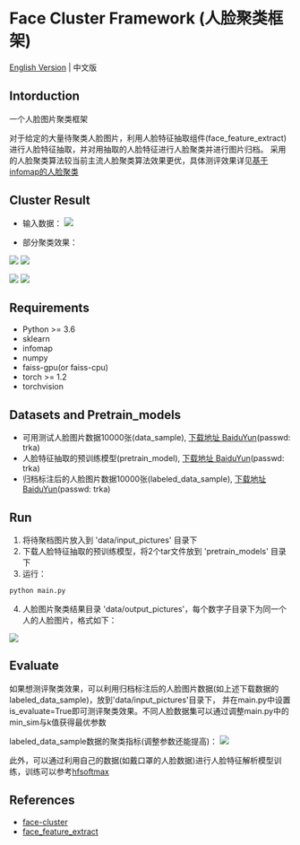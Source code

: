 # Face Cluster Framework (人脸聚类框架)
[English Version]((https://github.com/xiaoxiong74/face-cluster-framework/blob/master/README.md)) | 中文版


## Intorduction

一个人脸图片聚类框架

对于给定的大量待聚类人脸图片，利用人脸特征抽取组件(face_feature_extract)进行人脸特征抽取，并对用抽取的人脸特征进行人脸聚类并进行图片归档。
采用的人脸聚类算法较当前主流人脸聚类算法效果更优，具体测评效果详见[基于infomap的人脸聚类](https://blog.csdn.net/qq_42189083/article/details/110002878)

## Cluster Result

* 输入数据：
![]('data/tmp/input.png')

* 部分聚类效果：

![](data/tmp/result_0.png')
![]('data/tmp/result_1.png')

![]('data/tmp/result_2.png')
![]('data/tmp/result_3.png')


## Requirements
* Python >= 3.6
* sklearn
* infomap
* numpy
* faiss-gpu(or faiss-cpu)
* torch >= 1.2
* torchvision

## Datasets and Pretrain_models
* 可用测试人脸图片数据10000张(data_sample), [下载地址 BaiduYun](https://pan.baidu.com/s/19Ho011j_ZpIT93aS1gSdrg)(passwd: trka)
* 人脸特征抽取的预训练模型(pretrain_model), [下载地址 BaiduYun](https://pan.baidu.com/s/19Ho011j_ZpIT93aS1gSdrg)(passwd: trka)
* 归档标注后的人脸图片数据10000张(labeled_data_sample), [下载地址 BaiduYun](https://pan.baidu.com/s/19Ho011j_ZpIT93aS1gSdrg)(passwd: trka)


## Run
1. 将待聚档图片放入到 'data/input_pictures' 目录下
2. 下载人脸特征抽取的预训练模型，将2个tar文件放到 'pretrain_models' 目录下
3. 运行：
```bash
python main.py
```
4. 人脸图片聚类结果目录 'data/output_pictures'，每个数字子目录下为同一个人的人脸图片，格式如下：

![]('data/tmp/output_all.png')


## Evaluate

如果想测评聚类效果，可以利用归档标注后的人脸图片数据(如上述下载数据的labeled_data_sample)，放到'data/input_pictures'目录下，
并在main.py中设置is_evaluate=True即可测评聚类效果。不同人脸数据集可以通过调整main.py中的min_sim与k值获得最优参数

labeled_data_sample数据的聚类指标(调整参数还能提高)：
![]('data/tmp/evaluation.png')

此外，可以通过利用自己的数据(如戴口罩的人脸数据)进行人脸特征解析模型训练，训练可以参考[hfsoftmax](https://github.com/yl-1993/hfsoftmax)

## References

* [face-cluster](https://github.com/xiaoxiong74/face-cluster-by-infomap)
* [face_feature_extract](https://github.com/yl-1993/hfsoftmax)